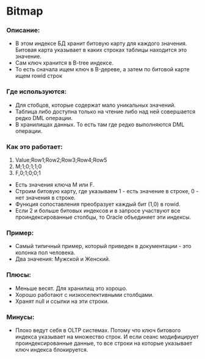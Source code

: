 # Bitmap

### Описание: 	
  - В этом индексе БД хранит битовую карту для каждого значения. Битовая карта указывает в каких строках таблицы находится это значение.
  - Сам ключ хранится в B-tree индексе.
  - То есть сначала ищем ключ в B-дереве, а затем по битовой карте ищем rowid строк

### Где используются:
  - Для стобцов, которые содержат мало уникальных значений.
  - Таблица либо доступна только на чтение либо над ней совершается редко DML операции.
  - В хранилищах данных. То есть там где редко выполняются DML операции.

### Как это работает:
  1. Value;Row1;Row2;Row3;Row4;Row5
  2. M;1;0;1;1;0
  3. F,0;1;0;0;1
  
  - Есть значения ключа M или F. 
  - Строим битовую карту, где указываем 1 - есть значение в строке, 0 - нет значения в строке.
  - Функция сопоставления преобразует каждый бит (1,0) в rowid.
  - Если 2 и больше битовых индексов и в запросе участвуют все проиндексированные столбцы, то Oracle объединяет эти индексы.

### Пример: 
  - Самый типичный пример, который приведен в документации - это колонка пол человека.
  - Два значения: Мужской и Женский.

### Плюсы: 
  - Меньше весят. Для хранилищ это хорошо.
  - Хорошо работают с низкоселективными столбцами.
  - Хранят null и ссылки на эти строки.
 
### Минусы: 
  - Плохо ведут себя в OLTP системах. Потому что ключ битового индекса указывает на множество строк. И если сеанс модифицирует проиндексированные данные, то все строки на которые указывает ключ индекса блокируется.
